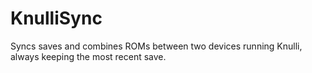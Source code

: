 # KnulliSync
Syncs saves and combines ROMs between two devices running Knulli, always keeping the most recent save.
